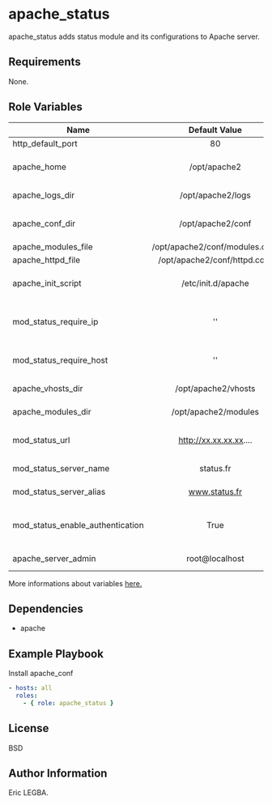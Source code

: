 apache_status
=========

apache_status adds status module and its configurations to Apache server.

Requirements
------------

None.

Role Variables
--------------
 
| Name	        | Default Value	| Description|
| ------------- |:-------------:| ----------:|
|http_default_port|80|HTTP Port|
|apache_home|/opt/apache2|Installation directory for the current version of Apache|
|apache_logs_dir|/opt/apache2/logs|Directory containing Apache's log files|
|apache_conf_dir|/opt/apache2/conf|Directory containing Apache's configuration files|
|apache_modules_file|/opt/apache2/conf/modules.conf|List of the modules|
|apache_httpd_file|/opt/apache2/conf/httpd.conf|HTTPD configuration file|
|apache_init_script|/etc/init.d/apache|Script to control Apache server (start/stop/restart/reload)|
|mod_status_require_ip|''|Restricted IP Address which are allowed to connect to Apache status interface|
|mod_status_require_host|''|Restricted hosts which are allowed to connect to Apache status interface|
|apache_vhosts_dir|/opt/apache2/vhosts|Apache's virtual hosts directory|
|apache_modules_dir|/opt/apache2/modules|Apache's modules directory|
|mod_status_url|http://xx.xx.xx.xx....|Url to download the mod status library (Repo Nexus).|
|mod_status_server_name|status.fr|HTTP Address to get mod status interface|
|mod_status_server_alias|www.status.fr|HTTP Address to get mod status interface|
|mod_status_enable_authentication|True|Enable authentication popup (Login & Password) before access to mod status interface|
|apache_server_admin|root@localhost|Apache administrator mail.|


More informations about variables [here.](https://github.com/eleongithub/ansible/blob/it_1/projects/roles/apache_status/defaults/main.yml)

Dependencies
------------

- apache

Example Playbook
----------------

Install apache_conf
```yaml
- hosts: all
  roles:
    - { role: apache_status }
```

License
-------

BSD

Author Information
------------------
Eric LEGBA.